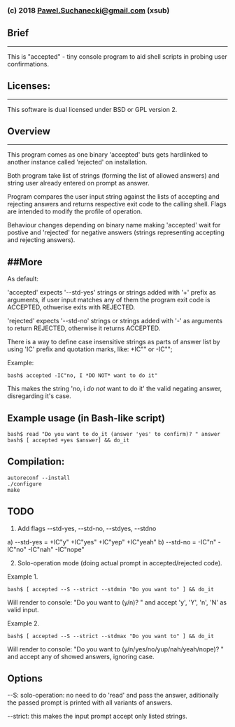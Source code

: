 ### (c) 2018 Pawel.Suchanecki@gmail.com (xsub)


## Brief
-----
This is "accepted" - tiny console program to aid shell scripts in probing user confirmations.


## Licenses:
---------
This software is dual licensed under BSD or GPL version 2.


## Overview
--------
This program comes as one binary 'accepted' buts gets hardlinked to another instance called 'rejected' on installation.

Both program take list of strings (forming the list of allowed answers) and string user already entered on prompt as answer.

Program compares the user input string against the lists of accepting and rejecting answers and returns respective exit code to the calling shell. Flags are intended to modify the profile of operation.

Behaviour changes depending on binary name making 'accepted' wait for postive and 'rejected' for negative answers (strings representing accepting and rejecting answers).


##More
----

As default:

'accepted' expects '--std-yes' strings or strings added with '+' prefix as arguments, if user input matches any of them the program exit code is ACCEPTED, othwerise exits with REJECTED. 

'rejected' expects '--std-no' strings or strings added with '-' as arguments to return REJECTED, otherwise it returns ACCEPTED. 

There is a way to define case insensitive strings as parts of answer list by using 'IC' prefix and quotation marks, like: +IC"<string>" or -IC"<string>";

Example:

	bash$ accepted -IC"no, I *DO NOT* want to do it"   

This makes the string 'no, i *do not* want to do it' the valid negating answer, disregarding it's case.


Example usage (in Bash-like script)
-----------------------------------
```
bash$ read "Do you want to do_it (answer 'yes' to confirm)? " answer
bash$ [ accepted +yes $answer] && do_it
```


Compilation:
------------
```
autoreconf --install
./configure
make
```

TODO
----

1. Add flags --std-yes, --std-no, --stdyes, --stdno

 a) --std-yes = +IC"y" +IC"yes" +IC"yep" +IC"yeah" 
 b) --std-no  = -IC"n" -IC"no" -IC"nah" -IC"nope"
 

2. Solo-operation mode (doing actual prompt in accepted/rejected code).

Example 1.

	bash$ [ accepted --S --strict --stdmin "Do you want to" ] && do_it

Will render to console: "Do you want to (y/n)? " and accept 'y', 'Y', 'n', 'N' as valid input.

Example 2.
	
	bash$ [ accepted --S --strict --stdmax "Do you want to" ] && do_it

Will render to console: "Do you want to (y/n/yes/no/yup/nah/yeah/nope)? " and accept any of showed answers, ignoring case.



Options
-------

--S: 		solo-operation: no need to do 'read' and pass the answer, aditionally the passed prompt is printed with all variants of answers.

--strict:	this makes the input prompt accept only listed strings.


